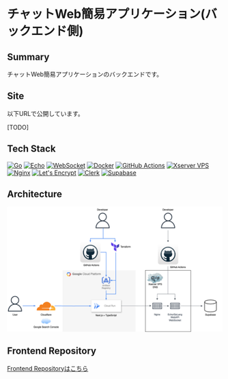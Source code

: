 # チャットWeb簡易アプリケーション(バックエンド側)

## Summary

チャットWeb簡易アプリケーションのバックエンドです。

## Site

以下URLで公開しています。

[TODO]

## Tech Stack

[![Go](https://img.shields.io/badge/-Go-00ADD8?style=flat-square&logo=go&logoColor=white)](https://go.dev/)
[![Echo](https://img.shields.io/badge/-Echo-000000?style=flat-square&logo=echo&logoColor=white)](https://echo.labstack.com/)
[![WebSocket](https://img.shields.io/badge/-WebSocket-000000?style=flat-square&logo=websocket&logoColor=white)](https://developer.mozilla.org/ja/docs/Web/API/WebSocket)
[![Docker](https://img.shields.io/badge/-Docker-2496ED?style=flat-square&logo=docker&logoColor=white)](https://www.docker.com/)
[![GitHub Actions](https://img.shields.io/badge/-GitHub%20Actions-2088FF?style=flat-square&logo=github-actions&logoColor=white)](https://github.com/features/actions)
[![Xserver VPS](https://img.shields.io/badge/-Xserver%20VPS-000000?style=flat-square&logo=xserver&logoColor=white)](https://www.xserver.ne.jp/)
[![Nginx](https://img.shields.io/badge/-Nginx-000000?style=flat-square&logo=nginx&logoColor=white)](https://nginx.org/)
[![Let's Encrypt](https://img.shields.io/badge/-Let's%20Encrypt-000000?style=flat-square&logo=letsencrypt&logoColor=white)](https://letsencrypt.org/)
[![Clerk](https://img.shields.io/badge/-Clerk-000000?style=flat-square&logo=clerk&logoColor=white)](https://clerk.com/)
[![Supabase](https://img.shields.io/badge/-Supabase-000000?style=flat-square&logo=supabase&logoColor=white)](https://supabase.com/)

## Architecture

![Architecture](./architecture/architecture.drawio.png)

## Frontend Repository

[Frontend Repositoryはこちら](https://github.com/kojikawazu/nextjs-echo-chat-web-app)
